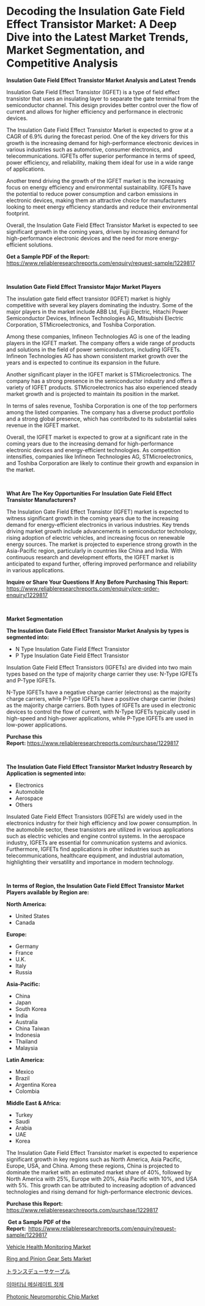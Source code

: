 <p><h1>Decoding the Insulation Gate Field Effect Transistor Market: A Deep Dive into the Latest Market Trends, Market Segmentation, and Competitive Analysis</h1></p><p><strong>Insulation Gate Field Effect Transistor Market Analysis and Latest Trends</strong></p>
<p><p>Insulation Gate Field Effect Transistor (IGFET) is a type of field effect transistor that uses an insulating layer to separate the gate terminal from the semiconductor channel. This design provides better control over the flow of current and allows for higher efficiency and performance in electronic devices.</p><p>The Insulation Gate Field Effect Transistor Market is expected to grow at a CAGR of 6.9% during the forecast period. One of the key drivers for this growth is the increasing demand for high-performance electronic devices in various industries such as automotive, consumer electronics, and telecommunications. IGFETs offer superior performance in terms of speed, power efficiency, and reliability, making them ideal for use in a wide range of applications.</p><p>Another trend driving the growth of the IGFET market is the increasing focus on energy efficiency and environmental sustainability. IGFETs have the potential to reduce power consumption and carbon emissions in electronic devices, making them an attractive choice for manufacturers looking to meet energy efficiency standards and reduce their environmental footprint.</p><p>Overall, the Insulation Gate Field Effect Transistor Market is expected to see significant growth in the coming years, driven by increasing demand for high-performance electronic devices and the need for more energy-efficient solutions.</p></p>
<p><strong>Get a Sample PDF of the Report:&nbsp;</strong> <a href="https://www.reliableresearchreports.com/enquiry/request-sample/1229817">https://www.reliableresearchreports.com/enquiry/request-sample/1229817</a></p>
<p>&nbsp;</p>
<p><strong>Insulation Gate Field Effect Transistor Major Market Players</strong></p>
<p><p>The insulation gate field effect transistor (IGFET) market is highly competitive with several key players dominating the industry. Some of the major players in the market include ABB Ltd, Fujji Electric, Hitachi Power Semiconductor Devices, Infineon Technologies AG, Mitsubishi Electric Corporation, STMicroelectronics, and Toshiba Corporation.</p><p>Among these companies, Infineon Technologies AG is one of the leading players in the IGFET market. The company offers a wide range of products and solutions in the field of power semiconductors, including IGFETs. Infineon Technologies AG has shown consistent market growth over the years and is expected to continue its expansion in the future.</p><p>Another significant player in the IGFET market is STMicroelectronics. The company has a strong presence in the semiconductor industry and offers a variety of IGFET products. STMicroelectronics has also experienced steady market growth and is projected to maintain its position in the market.</p><p>In terms of sales revenue, Toshiba Corporation is one of the top performers among the listed companies. The company has a diverse product portfolio and a strong global presence, which has contributed to its substantial sales revenue in the IGFET market.</p><p>Overall, the IGFET market is expected to grow at a significant rate in the coming years due to the increasing demand for high-performance electronic devices and energy-efficient technologies. As competition intensifies, companies like Infineon Technologies AG, STMicroelectronics, and Toshiba Corporation are likely to continue their growth and expansion in the market.</p></p>
<p>&nbsp;</p>
<p><strong>What Are The Key Opportunities For Insulation Gate Field Effect Transistor Manufacturers?</strong></p>
<p><p>The Insulation Gate Field Effect Transistor (IGFET) market is expected to witness significant growth in the coming years due to the increasing demand for energy-efficient electronics in various industries. Key trends driving market growth include advancements in semiconductor technology, rising adoption of electric vehicles, and increasing focus on renewable energy sources. The market is projected to experience strong growth in the Asia-Pacific region, particularly in countries like China and India. With continuous research and development efforts, the IGFET market is anticipated to expand further, offering improved performance and reliability in various applications.</p></p>
<p><strong>Inquire or Share Your Questions If Any Before Purchasing This Report:</strong> <a href="https://www.reliableresearchreports.com/enquiry/pre-order-enquiry/1229817">https://www.reliableresearchreports.com/enquiry/pre-order-enquiry/1229817</a></p>
<p>&nbsp;</p>
<p><strong>Market Segmentation</strong></p>
<p><strong>The Insulation Gate Field Effect Transistor Market Analysis by types is segmented into:</strong></p>
<p><ul><li>N Type Insulation Gate Field Effect Transistor</li><li>P Type Insulation Gate Field Effect Transistor</li></ul></p>
<p><p>Insulation Gate Field Effect Transistors (IGFETs) are divided into two main types based on the type of majority charge carrier they use: N-Type IGFETs and P-Type IGFETs. </p><p>N-Type IGFETs have a negative charge carrier (electrons) as the majority charge carriers, while P-Type IGFETs have a positive charge carrier (holes) as the majority charge carriers. Both types of IGFETs are used in electronic devices to control the flow of current, with N-Type IGFETs typically used in high-speed and high-power applications, while P-Type IGFETs are used in low-power applications.</p></p>
<p><strong>Purchase this Report:&nbsp;</strong><a href="https://www.reliableresearchreports.com/purchase/1229817">https://www.reliableresearchreports.com/purchase/1229817</a></p>
<p>&nbsp;</p>
<p><strong>The Insulation Gate Field Effect Transistor Market Industry Research by Application is segmented into:</strong></p>
<p><ul><li>Electronics</li><li>Automobile</li><li>Aerospace</li><li>Others</li></ul></p>
<p><p>Insulated Gate Field Effect Transistors (IGFETs) are widely used in the electronics industry for their high efficiency and low power consumption. In the automobile sector, these transistors are utilized in various applications such as electric vehicles and engine control systems. In the aerospace industry, IGFETs are essential for communication systems and avionics. Furthermore, IGFETs find applications in other industries such as telecommunications, healthcare equipment, and industrial automation, highlighting their versatility and importance in modern technology.</p></p>
<p>&nbsp;</p>
<p><strong>In terms of Region, the Insulation Gate Field Effect Transistor Market Players available by Region are:</strong></p>
<p>
    <p> <strong> North America: </strong>
        <ul>
            <li>United States</li>
            <li>Canada</li>
        </ul>
        </p> 
    <p> <strong> Europe: </strong>
        <ul>
            <li>Germany</li>
            <li>France</li>
            <li>U.K.</li>
            <li>Italy</li>
            <li>Russia</li>
        </ul>
        </p> 
    <p> <strong> Asia-Pacific: </strong>
        <ul>
            <li>China</li>
            <li>Japan</li>
            <li>South Korea</li>
            <li>India</li>
            <li>Australia</li>
            <li>China Taiwan</li>
            <li>Indonesia</li>
            <li>Thailand</li>
            <li>Malaysia</li>
        </ul>
        </p> 
    <p> <strong> Latin America: </strong>
        <ul>
            <li>Mexico</li>
            <li>Brazil</li>
            <li>Argentina Korea</li>
            <li>Colombia</li>
        </ul>
        </p> 
    <p> <strong> Middle East & Africa: </strong>
        <ul>
            <li>Turkey</li>
            <li>Saudi</li>
            <li>Arabia</li>
            <li>UAE</li>
            <li>Korea</li>
        </ul>
    </p>
    </p>
<p><p>The Insulation Gate Field Effect Transistor market is expected to experience significant growth in key regions such as North America, Asia Pacific, Europe, USA, and China. Among these regions, China is projected to dominate the market with an estimated market share of 40%, followed by North America with 25%, Europe with 20%, Asia Pacific with 10%, and USA with 5%. This growth can be attributed to increasing adoption of advanced technologies and rising demand for high-performance electronic devices.</p></p>
<p><strong>Purchase this Report: </strong><a href="https://www.reliableresearchreports.com/purchase/1229817">https://www.reliableresearchreports.com/purchase/1229817</a></p>
<p>&nbsp;<strong>Get a Sample PDF of the Report:&nbsp;&nbsp;</strong><a href="https://www.reliableresearchreports.com/enquiry/request-sample/1229817">https://www.reliableresearchreports.com/enquiry/request-sample/1229817</a></p>
<p><strong></strong></p>
<p><p><a href="https://issuu.com/reportprime-2/docs/vehicle-health-monitoring-market-size-2030.pptx">Vehicle Health Monitoring Market</a></p><p><a href="https://issuu.com/reportprime-2/docs/ring-and-pinion-gear-sets-market-size-2030.pptx">Ring and Pinion Gear Sets Market</a></p><p><a href="https://github.com/nemesis2824/Market-Research-Report-List-1/blob/main/778463613315.md">トランスデューサケーブル</a></p><p><a href="https://github.com/vss5505pa7z1p/Market-Research-Report-List-1/blob/main/141571912199.md">이마티닙 메실레이트 정제</a></p><p><a href="https://github.com/gamblestampleyjenny50m5sl6/Market-Research-Report-List-2/blob/main/photonic-neuromorphic-chip-market.md">Photonic Neuromorphic Chip Market</a></p></p>